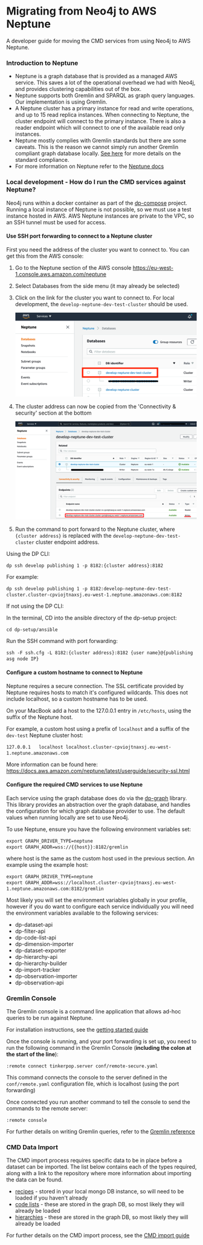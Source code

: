Migrating from Neo4j to AWS Neptune
=======================

A developer guide for moving the CMD services from using Neo4j to AWS Neptune.

### Introduction to Neptune

- Neptune is a graph database that is provided as a managed AWS service. This saves a lot of the operational overhead we had with Neo4j, and provides clustering capabilities out of the box.
- Neptune supports both Gremlin and SPARQL as graph query languages. Our implementation is using Gremlin.
- A Neptune cluster has a primary instance for read and write operations, and up to 15 read replica instances. When connecting to Neptune, the cluster endpoint will connect to the primary instance. There is also a reader endpoint which will connect to one of the available read only instances.
- Neptune mostly complies with Gremlin standards but there are some caveats. This is the reason we cannot simply run another Gremlin compliant graph database locally. [See here](https://docs.aws.amazon.com/neptune/latest/userguide/feature-overview-standards-compliance.html) for more details on the standard compliance.
- For more information on Neptune refer to the [Neptune docs](https://docs.aws.amazon.com/neptune/latest/userguide/intro.html)

### Local development - How do I run the CMD services against Neptune?

Neo4j runs within a docker container as part of the [dp-compose](https://github.com/ONSdigital/dp-compose) project. Running a local instance of Neptune is not possible, so we must use a test instance hosted in AWS. AWS Neptune instances are private to the VPC, so an SSH tunnel must be used for access.

#### Use SSH port forwarding to connect to a Neptune cluster

First you need the address of the cluster you want to connect to. You can get this from the AWS console:

1. Go to the Neptune section of the AWS console https://eu-west-1.console.aws.amazon.com/neptune
1. Select Databases from the side menu (it may already be selected)
1. Click on the link for the cluster you want to connect to. For local development, the `develop-neptune-dev-test-cluster` should be used.

    ![1](../img/neptune_db_select.png)

1. The cluster address can now be copied from the 'Connectivity & security' section at the bottom

    ![1](../img/neptune_cluster_address.png)

1. Run the command to port forward to the Neptune cluster, where `{cluster address}` is replaced with the `develop-neptune-dev-test-cluster` cluster endpoint address.

Using the DP CLI:

```text
dp ssh develop publishing 1 -p 8182:{cluster address}:8182
```

For example:

```shell
dp ssh develop publishing 1 -p 8182:develop-neptune-dev-test-cluster.cluster-cpviojtnaxsj.eu-west-1.neptune.amazonaws.com:8182
```

If not using the DP CLI:

In the terminal, CD into the ansible directory of the dp-setup project:

```shell
cd dp-setup/ansible
```

Run the SSH command with port forwarding:

```shell
ssh -F ssh.cfg -L 8182:{cluster address}:8182 {user name}@{publishing asg node IP}
```

#### Configure a custom hostname to connect to Neptune

Neptune requires a secure connection. The SSL certificate provided by Neptune requires hosts to match it's configured wildcards. This does not include localhost, so a custom hostname has to be used.

On your MacBook add a host to the 127.0.0.1 entry in `/etc/hosts`, using the suffix of the Neptune host.

For example, a custom host using a prefix of `localhost` and a suffix of the `dev-test` Neptune cluster host:

```text
127.0.0.1	localhost localhost.cluster-cpviojtnaxsj.eu-west-1.neptune.amazonaws.com
```

More information can be found here: https://docs.aws.amazon.com/neptune/latest/userguide/security-ssl.html

#### Configure the required CMD services to use Neptune

Each service using the graph database does do via the [dp-graph](https://github.com/ONSdigital/dp-graph/) library. This library provides an abstraction over the graph database, and handles the configuration for which graph database provider to use. The default values when running locally are set to use Neo4j. 

To use Neptune, ensure you have the following environment variables set:

```shell
export GRAPH_DRIVER_TYPE=neptune
export GRAPH_ADDR=wss://{{host}}:8182/gremlin
```

where host is the same as the custom host used in the previous section. An example using the example host:

```shell
export GRAPH_DRIVER_TYPE=neptune
export GRAPH_ADDR=wss://localhost.cluster-cpviojtnaxsj.eu-west-1.neptune.amazonaws.com:8182/gremlin
```

Most likely you will set the environment variables globally in your profile, however if you do want to configure each service individually you will need the environment variables available to the following services:

- dp-dataset-api
- dp-filter-api
- dp-code-list-api
- dp-dimension-importer
- dp-dataset-exporter
- dp-hierarchy-api
- dp-hierarchy-builder
- dp-import-tracker
- dp-observation-importer
- dp-observation-api

### Gremlin Console

The Gremlin console is a command line application that allows ad-hoc queries to be run against Neptune.

For installation instructions, see the [getting started guide](https://tinkerpop.apache.org/docs/3.4.8/tutorials/getting-started/)

Once the console is running, and your port forwarding is set up, you need to run the following command in the Gremlin Console (**including the colon at the start of the line**):

```text
:remote connect tinkerpop.server conf/remote-secure.yaml
```

This command connects the console to the server defined in the `conf/remote.yaml` configuration file, which is localhost (using the port forwarding)

Once connected you run another command to tell the console to send the commands to the remote server:

```text
:remote console
```

For further details on writing Gremlin queries, refer to the [Gremlin reference](https://tinkerpop.apache.org/docs/current/reference/)

### CMD Data Import

The CMD import process requires specific data to be in place before a dataset can be imported. The list below contains each of the types required, along with a link to the repository where more information about importing the data can be found.

- [recipes](https://github.com/ONSdigital/dp-recipe-api) - stored in your local mongo DB instance, so will need to be loaded if you haven't already
- [code lists](https://github.com/ONSdigital/dp-code-list-scripts) - these are stored in the graph DB, so most likely they will already be loaded
- [hierarchies](https://github.com/ONSdigital/dp-hierarchy-builder) - these are stored in the graph DB, so most likely they will already be loaded

For further details on the CMD import process, see the [CMD import guide](GETTING_STARTED.md#cmd-import-steps)

